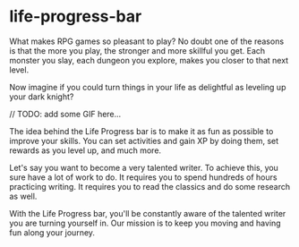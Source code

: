 # life-progress-bar

What makes RPG games so pleasant to play? No doubt one of the reasons is that the more you play, the stronger and more skillful you get. Each monster you slay, each dungeon you explore, makes you closer to that next level.

Now imagine if you could turn things in your life as delightful as leveling up your dark knight?

// TODO: add some GIF here...

The idea behind the Life Progress bar is to make it as fun as possible to improve your skills. You can set activities and gain XP by doing them, set rewards as you level up, and much more.

Let's say you want to become a very talented writer. To achieve this, you sure have a lot of work to do. It requires you to spend hundreds of hours practicing writing. It requires you to read the classics and do some research as well.

With the Life Progress bar, you'll be constantly aware of the talented writer you are turning yourself in. Our mission is to keep you moving and having fun along your journey.